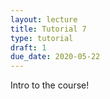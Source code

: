 ```yaml
---
layout: lecture
title: Tutorial 7
type: tutorial
draft: 1
due_date: 2020-05-22
---
```


Intro to the course!